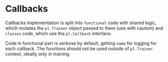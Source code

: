# Callbacks

Callbacks implementation is split into `functional` code with shared logic, which mutates the `pl.Trainer` object
passed to them (use with caution) and `classes` code, which use the `pl.Callback` interface. 

Code in functional part is verbose by default, getting `name` for logging for each callback. The functions should not
be used outside of `pl.Trainer` context, ideally only in training. 